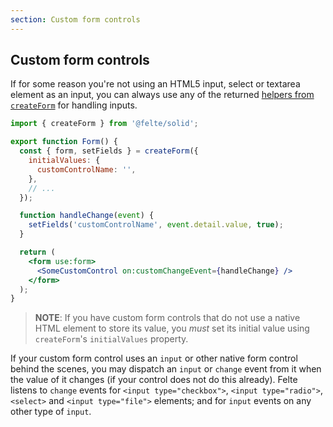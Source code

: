 ```yaml
---
section: Custom form controls
---
```


## Custom form controls

If for some reason you're not using an HTML5 input, select or textarea element as an input, you can always use any of the returned [helpers from `createForm`](/docs/solid/helper-functions) for handling inputs.

```jsx
import { createForm } from '@felte/solid';

export function Form() {
  const { form, setFields } = createForm({
    initialValues: {
      customControlName: '',
    },
    // ...
  });

  function handleChange(event) {
    setFields('customControlName', event.detail.value, true);
  }

  return (
    <form use:form>
      <SomeCustomControl on:customChangeEvent={handleChange} />
    </form>
  );
}
```

> **NOTE**: If you have custom form controls that do not use a native HTML element to store its value, you _must_ set its initial value using `createForm`'s `initialValues` property.

If your custom form control uses an `input` or other native form control behind the scenes, you may dispatch an `input` or `change` event from it when the value of it changes (if your control does not do this already). Felte listens to `change` events for `<input type="checkbox">`, `<input type="radio">`, `<select>` and `<input type="file">` elements; and for `input` events on any other type of `input`.
